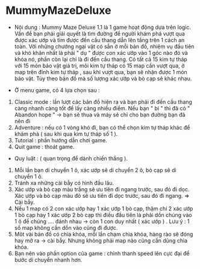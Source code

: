 # MummyMazeDeluxe

+ Nội dung :
Mummy Maze Deluxe 1.1 là 1 game hoạt động dựa trên logic. Vấn đề bạn phải giải quyết là tìm đường để người khám phá vượt qua được xác ướp và tìm được đến cầu thang dẫn lên tầng trên 1 cách an toàn.
Với những chướng ngại vật có sẵn ở mỗi bản đồ, nhiệm vụ đầu tiên và khó khăn nhất là phải " dụ " được con xác ướp vào 1 góc nào đó và khóa nó, phần còn lại chỉ là đi đến cầu thang.
Có tất cả 15 kim tự tháp với 15 món bảo vật giá trị, mõi kim tự tháp có 15 map cần vượt qua, ở map trên đỉnh kim tự tháp , sau khi vượt qua, bạn sẽ nhận được 1 món bảo vật.
Tùy theo bản đồ mà số lượng xác ướp và bò cạp sẽ khác nhau.

+ Ở menu game, có 4 lựa chọn sau :
1. Classic mode : lần lượt các bản đồ hiện ra và bạn phải đi đến cầu thang càng nhanh càng tốt để lấy càng nhiều điểm.
Nếu bạn " bí " thì đã có " Abandon hope " -> bạn sẽ thua và máy sẽ chỉ cho bạn đường bạn đã nên đi
2. Adventure : nếu có 1 vòng khó đi, bạn có thể chọn kim tự tháp khác để khám phá ( sau khi qua kim tự tháp số 1 ).
3. Tutorial : phần hướng dẫn chơi game.
4. Quit game : thoát game.

+ Quy luật : ( quan trọng để dành chiến thắng ).
1. Mỗi lần bạn di chuyển 1 ô, xác ướp sẽ di chuyển 2 ô, bò cạp sẽ di chuyển 1 ô.
2. Tránh xa những cái bẫy có hình đầu lâu.
3. Xác ướp và bò cạp màu trắng sẽ ưu tiên đi ngang trước, sau đó đi dọc.
Xác ướp và bò cạp màu đỏ sẽ ưu tiên đi dọc trước, sau đó đi ngang.
=> Cài bẫy.
4. Nếu 1 map có 2 con xác ướp hay 1 xác ướp 1 bò cạp, thậm chí 2 xác ướp 1 bò cạp hay 1 xác ướp 2 bò cạp thì điều đầu tiên là phải dồn chúng vào 1 ô để chúng .... đánh nhau -> còn 1 con duy nhất ( xác ướp ) . Lưu ý : 1 số map không cần dồn vào cũng đi được.
5. Môt vài bản đồ có chìa khóa, mỗi lần chạm chìa khóa, hàng rào sẽ đóng hay mở ra -> cài bẫy. Nhưng không phải map nào cũng cần dùng chìa khóa.
6. Bạn nên vào phần option của game : chỉnh thanh speed lên cực đại để bước di chuyển nhanh hơn.